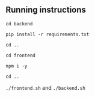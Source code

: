 ## Running instructions

`cd backend`

`pip install -r requirements.txt`

`cd ..`

`cd frontend`

`npm i -y`

`cd ..`

`./frontend.sh` and `./backend.sh`